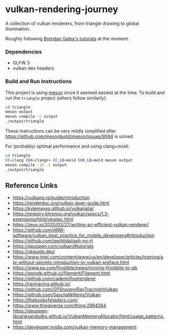 # vulkan-rendering-journey

A collection of vulkan renderers, from triangle drawing to global illumination.

Roughly following [Brendan Galea's tutorials](https://www.youtube.com/watch?v=Y9U9IE0gVHA&list=PL8327DO66nu9qYVKLDmdLW_84-yE4auCR) at the moment.

### Dependencies

-   GLFW 3
-   vulkan dev headers

### Build and Run Instructions

This project is using [meson](https://mesonbuild.com/index.html) since it seemed easiest at the time. To build and run the `triangle` project (others follow similarly):

```bash
cd triangle
meson output
meson compile -C output
./output/triangle
```

These instructions can be very mildly simplified after https://github.com/mesonbuild/meson/issues/9584 is solved.

For (probably) optimal performance and using clang+mold:

```bash
cd triangle
CC=clang CXX=clang++ CC_LD=mold CXX_LD=mold meson output
meson compile -j8 -C output
./output/triangle
```

## Reference Links
- <https://vulkano.rs/guide/introduction>
- <https://renderdoc.org/vulkan-layer-guide.html>
- <https://kylemayes.github.io/vulkanalia/>
- <https://registry.khronos.org/vulkan/specs/1.3-extensions/html/vkspec.html>
- <https://zeux.io/2020/02/27/writing-an-efficient-vulkan-renderer/>
- <https://github.com/ARM-software/vulkan_best_practice_for_mobile_developers#introduction>
- <https://github.com/gwihlidal/ash-nv-rt>
- <https://gpuopen.com/vulkan/#tutorials>
- <https://vkguide.dev/>
- <https://www.intel.com/content/www/us/en/developer/articles/training/api-without-secrets-introduction-to-vulkan-preface.html>
- <https://www.ea.com/frostbite/news/moving-frostbite-to-pb>
- <https://google.github.io/filament/Filament.html>
- <https://github.com/cadenji/foolrenderer>
- <https://raytracing.github.io/>
- <https://github.com/GPSnoopy/RayTracingInVulkan>
- <https://github.com/SaschaWillems/Vulkan>
- <https://thebookofshaders.com/>
- <https://www.thingiverse.com/thing:2984264>
- <https://gpuopen-librariesandsdks.github.io/VulkanMemoryAllocator/html/usage_patterns.html>
- <https://developer.nvidia.com/vulkan-memory-management>
